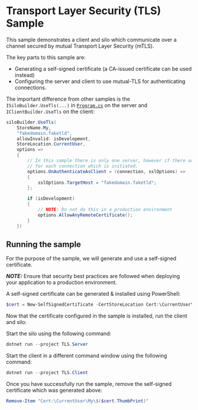 # Transport Layer Security (TLS) Sample

This sample demonstrates a client and silo which communicate over a channel secured by mutual Transport Layer Security (mTLS).

The key parts to this sample are:

* Generating a self-signed certificate (a CA-issued certificate can be used instead)
* Configuring the server and client to use mutual-TLS for authenticating connections.

The important difference from other samples is the `ISiloBuilder.UseTls(...)` in [`Program.cs`](./TLS.Server/Program.cs) on the server and `IClientBuilder.UseTls` on the client:

``` C#
siloBuilder.UseTls(
    StoreName.My,
    "fakedomain.faketld",
    allowInvalid: isDevelopment,
    StoreLocation.CurrentUser,
    options =>
    {
        // In this sample there is only one server, however if there are multiple silos then the TargetHost must be set
        // for each connection which is initiated.
        options.OnAuthenticateAsClient = (connection, sslOptions) =>
        {
            sslOptions.TargetHost = "fakedomain.faketld";
        };

        if (isDevelopment)
        {
            // NOTE: Do not do this in a production environment
            options.AllowAnyRemoteCertificate();
        }
    })
```

## Running the sample

For the purpose of the sample, we will generate and use a self-signed certificate.

***NOTE:*** Ensure that security best practices are followed when deploying your application to a production environment.

A self-signed certificate can be generated & installed using PowerShell:

``` powershell
$cert = New-SelfSignedCertificate -CertStoreLocation Cert:\CurrentUser\My -DnsName "fakedomain.faketld"
```

Now that the certificate configured in the sample is installed, run the client and silo:

Start the silo using the following command:

``` powershell
dotnet run --project TLS.Server
```

Start the client in a different command window using the following command:

``` powershell
dotnet run --project TLS.Client
```

Once you have successfully run the sample, remove the self-signed certificate which was generated above:

``` powershell
Remove-Item "Cert:\CurrentUser\My\$($cert.ThumbPrint)"
```